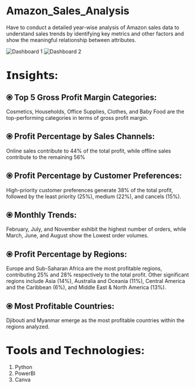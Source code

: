 # Amazon_Sales_Analysis

Have to conduct a detailed year-wise analysis of Amazon sales data to understand sales trends by identifying key metrics and other factors and show the meaningful relationship between attributes.

![Dashboard 1](https://github.com/CoderNitu/Amazon_Sales_Analysis/assets/87817227/3799a9d8-7f7d-4612-acf3-4bedb3f42a84)
![Dashboard 2](https://github.com/CoderNitu/Amazon_Sales_Analysis/assets/87817227/968ee29e-2313-4df2-8504-095fe528ce7e)

# 𝗜𝗻𝘀𝗶𝗴𝗵𝘁𝘀:

## ⦿ Top 5 Gross Profit Margin Categories:
Cosmetics, Households, Office Supplies, Clothes, and Baby Food are the top-performing categories in terms of gross profit margin.

## ⦿ Profit Percentage by Sales Channels:
Online sales contribute to 44% of the total profit, while offline sales contribute to the remaining 56%

## ⦿ Profit Percentage by Customer Preferences:
   High-priority customer preferences generate 38% of the total profit, followed by the least priority (25%), medium (22%), and cancels (15%).

## ⦿ Monthly Trends:
  February, July, and November exhibit the highest number of orders, while March, June, and August show the Lowest order volumes.

## ⦿ Profit Percentage by Regions:
Europe and Sub-Saharan Africa are the most profitable regions, contributing 25% and 28% respectively to the total profit. Other significant regions include Asia (14%), Australia and Oceania (11%), Central America and the Caribbean (6%), and Middle East & North America (13%).

## ⦿ Most Profitable Countries:
Djibouti and Myanmar emerge as the most profitable countries within the regions analyzed.

# 𝗧𝗼𝗼𝗹𝘀 𝗮𝗻𝗱 𝗧𝗲𝗰𝗵𝗻𝗼𝗹𝗼𝗴𝗶𝗲𝘀:

1. Python
2. PowerBI
3. Canva

